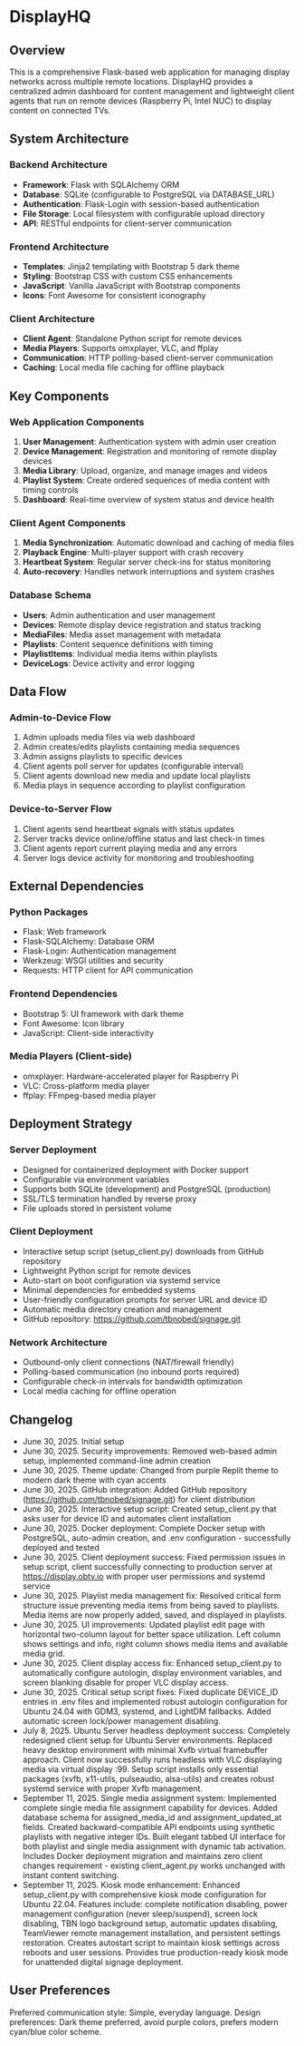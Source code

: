 # DisplayHQ

## Overview

This is a comprehensive Flask-based web application for managing display networks across multiple remote locations. DisplayHQ provides a centralized admin dashboard for content management and lightweight client agents that run on remote devices (Raspberry Pi, Intel NUC) to display content on connected TVs.

## System Architecture

### Backend Architecture
- **Framework**: Flask with SQLAlchemy ORM
- **Database**: SQLite (configurable to PostgreSQL via DATABASE_URL)
- **Authentication**: Flask-Login with session-based authentication
- **File Storage**: Local filesystem with configurable upload directory
- **API**: RESTful endpoints for client-server communication

### Frontend Architecture
- **Templates**: Jinja2 templating with Bootstrap 5 dark theme
- **Styling**: Bootstrap CSS with custom CSS enhancements
- **JavaScript**: Vanilla JavaScript with Bootstrap components
- **Icons**: Font Awesome for consistent iconography

### Client Architecture
- **Client Agent**: Standalone Python script for remote devices
- **Media Players**: Supports omxplayer, VLC, and ffplay
- **Communication**: HTTP polling-based client-server communication
- **Caching**: Local media file caching for offline playback

## Key Components

### Web Application Components
1. **User Management**: Authentication system with admin user creation
2. **Device Management**: Registration and monitoring of remote display devices
3. **Media Library**: Upload, organize, and manage images and videos
4. **Playlist System**: Create ordered sequences of media content with timing controls
5. **Dashboard**: Real-time overview of system status and device health

### Client Agent Components
1. **Media Synchronization**: Automatic download and caching of media files
2. **Playback Engine**: Multi-player support with crash recovery
3. **Heartbeat System**: Regular server check-ins for status monitoring
4. **Auto-recovery**: Handles network interruptions and system crashes

### Database Schema
- **Users**: Admin authentication and user management
- **Devices**: Remote display device registration and status tracking
- **MediaFiles**: Media asset management with metadata
- **Playlists**: Content sequence definitions with timing
- **PlaylistItems**: Individual media items within playlists
- **DeviceLogs**: Device activity and error logging

## Data Flow

### Admin-to-Device Flow
1. Admin uploads media files via web dashboard
2. Admin creates/edits playlists containing media sequences
3. Admin assigns playlists to specific devices
4. Client agents poll server for updates (configurable interval)
5. Client agents download new media and update local playlists
6. Media plays in sequence according to playlist configuration

### Device-to-Server Flow
1. Client agents send heartbeat signals with status updates
2. Server tracks device online/offline status and last check-in times
3. Client agents report current playing media and any errors
4. Server logs device activity for monitoring and troubleshooting

## External Dependencies

### Python Packages
- Flask: Web framework
- Flask-SQLAlchemy: Database ORM
- Flask-Login: Authentication management
- Werkzeug: WSGI utilities and security
- Requests: HTTP client for API communication

### Frontend Dependencies
- Bootstrap 5: UI framework with dark theme
- Font Awesome: Icon library
- JavaScript: Client-side interactivity

### Media Players (Client-side)
- omxplayer: Hardware-accelerated player for Raspberry Pi
- VLC: Cross-platform media player
- ffplay: FFmpeg-based media player

## Deployment Strategy

### Server Deployment
- Designed for containerized deployment with Docker support
- Configurable via environment variables
- Supports both SQLite (development) and PostgreSQL (production)
- SSL/TLS termination handled by reverse proxy
- File uploads stored in persistent volume

### Client Deployment
- Interactive setup script (setup_client.py) downloads from GitHub repository
- Lightweight Python script for remote devices
- Auto-start on boot configuration via systemd service
- Minimal dependencies for embedded systems
- User-friendly configuration prompts for server URL and device ID
- Automatic media directory creation and management
- GitHub repository: https://github.com/tbnobed/signage.git

### Network Architecture
- Outbound-only client connections (NAT/firewall friendly)
- Polling-based communication (no inbound ports required)
- Configurable check-in intervals for bandwidth optimization
- Local media caching for offline operation

## Changelog
- June 30, 2025. Initial setup
- June 30, 2025. Security improvements: Removed web-based admin setup, implemented command-line admin creation
- June 30, 2025. Theme update: Changed from purple Replit theme to modern dark theme with cyan accents
- June 30, 2025. GitHub integration: Added GitHub repository (https://github.com/tbnobed/signage.git) for client distribution
- June 30, 2025. Interactive setup script: Created setup_client.py that asks user for device ID and automates client installation
- June 30, 2025. Docker deployment: Complete Docker setup with PostgreSQL, auto-admin creation, and .env configuration - successfully deployed and tested
- June 30, 2025. Client deployment success: Fixed permission issues in setup script, client successfully connecting to production server at https://display.obtv.io with proper user permissions and systemd service
- June 30, 2025. Playlist media management fix: Resolved critical form structure issue preventing media items from being saved to playlists. Media items are now properly added, saved, and displayed in playlists.
- June 30, 2025. UI improvements: Updated playlist edit page with horizontal two-column layout for better space utilization. Left column shows settings and info, right column shows media items and available media grid.
- June 30, 2025. Client display access fix: Enhanced setup_client.py to automatically configure autologin, display environment variables, and screen blanking disable for proper VLC display access.
- June 30, 2025. Critical setup script fixes: Fixed duplicate DEVICE_ID entries in .env files and implemented robust autologin configuration for Ubuntu 24.04 with GDM3, systemd, and LightDM fallbacks. Added automatic screen lock/power management disabling.
- July 8, 2025. Ubuntu Server headless deployment success: Completely redesigned client setup for Ubuntu Server environments. Replaced heavy desktop environment with minimal Xvfb virtual framebuffer approach. Client now successfully runs headless with VLC displaying media via virtual display :99. Setup script installs only essential packages (xvfb, x11-utils, pulseaudio, alsa-utils) and creates robust systemd service with proper Xvfb management.
- September 11, 2025. Single media assignment system: Implemented complete single media file assignment capability for devices. Added database schema for assigned_media_id and assignment_updated_at fields. Created backward-compatible API endpoints using synthetic playlists with negative integer IDs. Built elegant tabbed UI interface for both playlist and single media assignment with dynamic tab activation. Includes Docker deployment migration and maintains zero client changes requirement - existing client_agent.py works unchanged with instant content switching.
- September 11, 2025. Kiosk mode enhancement: Enhanced setup_client.py with comprehensive kiosk mode configuration for Ubuntu 22.04. Features include: complete notification disabling, power management configuration (never sleep/suspend), screen lock disabling, TBN logo background setup, automatic updates disabling, TeamViewer remote management installation, and persistent settings restoration. Creates autostart script to maintain kiosk settings across reboots and user sessions. Provides true production-ready kiosk mode for unattended digital signage deployment.

## User Preferences

Preferred communication style: Simple, everyday language.
Design preferences: Dark theme preferred, avoid purple colors, prefers modern cyan/blue color scheme.